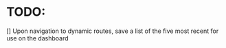 # TODO:

[] Upon navigation to dynamic routes, save a list of the five most recent for use on the dashboard
